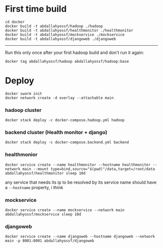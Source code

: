 # First time build
    cd docker
    docker build -t abdallahyossf/hadoop ./hadoop
    docker build -t abdallahyossf/healthmonitor ./healthmonitor
    docker build -t abdallahyossf/mockservice ./mockservice
    docker build -t abdallahyossf/djangoweb ./djangoweb
---
  Run this only once after your first hadoop build and don't run it again:

    docker tag abdallahyossf/hadoop abdallahyossf/hadoop:base

# Deploy
    docker swarm init
    docker network create -d overlay --attachable main

### hadoop cluster
    docker stack deploy -c docker-compose.hadoop.yml hadoop

### backend cluster (Health monitor + django)
    docker stack deploy -c docker-compose.backend.yml backend

### healthmonior
    docker service create --name healthmonitor --hostname healthmonitor --network main --mount type=bind,source="$(pwd)"/data,target=/root/data abdallahyossf/healthmonitor sleep 10d

  any service that needs its ip to be resolved by its service name should have a `--hostname` property, i think

### mockservice
    docker service create --name mockservice --network main abdallahyossf/mockservice sleep 10d
### djangoweb
    docker service create --name djangoweb --hostname djangoweb --network main -p 8001:8001 abdallahyossf/djangoweb
